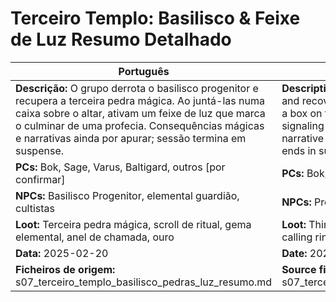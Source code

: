 # Terceiro Templo: Basilisco & Feixe de Luz  Resumo Detalhado

| Português | English |
|-----------|---------|
| **Descrição:** O grupo derrota o basilisco progenitor e recupera a terceira pedra mágica. Ao juntá-las numa caixa sobre o altar, ativam um feixe de luz que marca o culminar de uma profecia. Consequências mágicas e narrativas ainda por apurar; sessão termina em suspense.<br> | **Description:** The group defeats the progenitor basilisk and recovers the third magic stone. By placing them in a box on the altar, they activate a beam of light signaling the fulfillment of a prophecy. Magical and narrative consequences yet to be revealed; session ends in suspense.<br> |
| **PCs:** Bok, Sage, Varus, Baltigard, outros [por confirmar] | **PCs:** Bok, Sage, Varus, Baltigard, others [to confirm] |
| **NPCs:** Basilisco Progenitor, elemental guardião, cultistas | **NPCs:** Progenitor Basilisk, elemental guardian, cultists |
| **Loot:** Terceira pedra mágica, scroll de ritual, gema elemental, anel de chamada, ouro | **Loot:** Third magic stone, ritual scroll, elemental gem, calling ring, gold |
| **Data:** 2025-02-20 | **Date:** 2025-02-20 |
| **Ficheiros de origem:** s07_terceiro_templo_basilisco_pedras_luz_resumo.md | **Source files:** s07_terceiro_templo_basilisco_pedras_luz_resumo.md |



















